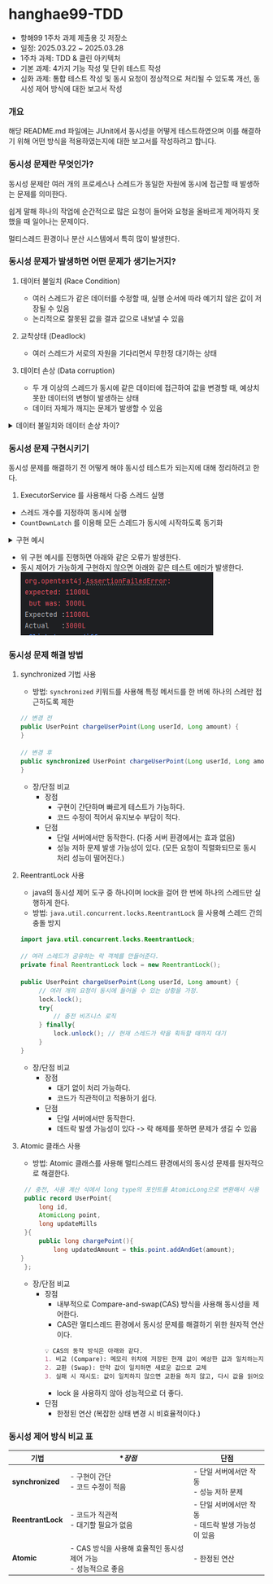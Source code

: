# hanghae99-TDD
- 항해99 1주차 과제 제출용 깃 저장소
- 일정: 2025.03.22 ~ 2025.03.28
- 1주차 과제: TDD & 클린 아키텍처
- 기본 과제: 4가지 기능 작성 및 단위 테스트 작성 
- 심화 과제: 통합 테스트 작성 및 동시 요청이 정상적으로 처리될 수 있도록 개선, 동시성 제어 방식에 대한 보고서 작성 

### 개요
해당 README.md 파일에는 JUnit에서 동시성을 어떻게 테스트하였으며 이를 해결하기 위해 어떤 방식을 적용하였는지에 대한 보고서를 작성하려고 합니다.

### 동시성 문제란 무엇인가?
동시성 문제란 여러 개의 프로세스나 스레드가 동일한 자원에 동시에 접근할 때 발생하는 문제를 의미한다.  

쉽게 말해 하나의 작업에 순간적으로 많은 요청이 들어와 요청을 올바르게 제어하지 못했을 때 일어나는 문제이다.  

멀티스레드 환경이나 분산 시스템에서 특히 많이 발생한다.

### 동시성 문제가 발생하면 어떤 문제가 생기는거지?
1. 데이터 불일치 (Race Condition)
   - 여러 스레드가 같은 데이터를 수정할 때, 실행 순서에 따라 예기치 않은 값이 저장될 수 있음  
   - 논리적으로 잘못된 값을 결과 값으로 내보낼 수 있음


2. 교착상태 (Deadlock)
   - 여러 스레드가 서로의 자원을 기다리면서 무한정 대기하는 상태


3. 데이터 손상 (Data corruption)
   - 두 개 이상의 스레드가 동시에 같은 데이터에 접근하여 값을 변경할 때, 예상치 못한 데이터의 변형이 발생하는 상태
   - 데이터 자체가 깨지는 문제가 발생할 수 있음

<details>
<summary>데이터 불일치와 데이터 손상 차이?</summary>

| **구분**         | **데이터 불일치**                      | **데이터 손상**                    |      
|-----------------|-----------------------------------|-------------------------------------|    
| **발생 원인**     | 동시 접근 시 실행 순서가 꼬임              | 여러 스레드가 데이터 구조를 깨뜨림 |    
| **결과**          | 논리적으로 잘못된 값            | 데이터 자체가 깨짐 (읽기 불가능)          |   
| **예시**          | 계좌 잔액이 틀어짐   | 파일 내용이 깨지거나 충돌       |    

</details>

### 동시성 문제 구현시키기
동시성 문제를 해결하기 전 어떻게 해야 동시성 테스트가 되는지에 대해 정리하려고 한다.

1. ExecutorService 를 사용해서 다중 스레드 실행
- 스레드 개수를 지정하여 동시에 실행 
- `CountDownLatch` 를 이용해 모든 스레드가 동시에 시작하도록 동기화 

<details>
<summary>구현 예시</summary>

```java
import java.util.concurrent.CountDownLatch;

// 동시성 문제 구현 전
void chargePoint() {
   // userPointTable에 데이터 넣어놓은 상태 
   Long chargePoint = 100L;

   UserPoint result = pointService.chargeUserPoint(USER_ID, chargePoint);

   assertThat(result.point()).isEqualTo(기존_보유_포인트 + chargePoint);
}

// 동시성 문제 구현 후 
void chargePointMultiThread() {
   // userPointTable에 데이터 넣어놓은 상태 
   Long chargePoint = 100L;
   int threadCount = 10; // 동시에 요청할 스레드 개수
   ExecutorService executorService = Executors.newFixedThreadPool(threadCount);
   CountDownLatch latch = new CountDownLatch(threadCount); // 스레드 대기 역할

   for (int i = 0; i < threadCount; i++) {
      executorService.submit(() -> {
                 try {
                    pointService.chargeUserPoint(USER_ID, chargePoint);
                 } finally {
                    latch.countDown();
                 }
        });
   }
   
   latch.await(); // 모든 스레드가 종료될 때까지 대기
   executorService.shutdown(); // 스레드 풀 종료
   
   // then
   UserPoint result = userPointTable.selectById(USER_ID);
   assertThat(result.point()).isEqaulsTo(AMOUNT + (chargePoint * threadCount));
}
```
</details>

- 위 구현 예시를 진행하면 아래와 같은 오류가 발생한다.
- 동시 제어가 가능하게 구현하지 않으면 아래와 같은 테스트 에러가 발생한다.
![img.png](img.png)


### 동시성 문제 해결 방법
1. synchronized 기법 사용
   - 방법: `synchronized` 키워드를 사용해 특정 메서드를 한 버에 하나의 스레만 접근하도록 제한 
   ```java
   // 변경 전 
   public UserPoint chargeUserPoint(Long userId, Long amount) {
   }
   
   // 변경 후
   public synchronized UserPoint chargeUserPoint(Long userId, Long amount) {
   }
   ```
   - 장/단점 비교
     - 장점 
       - 구현이 간단하며 빠르게 테스트가 가능하다.
       - 코드 수정이 적어서 유지보수 부담이 적다.
     - 단점 
       - 단일 서버에서만 동작한다. (다중 서버 환경에서는 효과 없음)
       - 성능 저하 문제 발생 가능성이 있다. (모든 요청이 직렬화되므로 동시 처리 성능이 떨어진다.)

2. ReentrantLock 사용
   - java의 동시성 제어 도구 중 하나이며 lock을 걸어 한 번에 하나의 스레드만 실행하게 한다.
   - 방법: `java.util.concurrent.locks.ReentrantLock` 을 사용해 스레드 간의 충돌 방지
   ```java
   import java.util.concurrent.locks.ReentrantLock;
   
   // 여러 스레드가 공유하는 락 객체를 만들어준다.
   private final ReentrantLock lock = new ReentrantLock();
   
   public UserPoint chargeUserPoint(Long userId, Long amount) {
        // 여러 개의 요청이 동시에 들어올 수 있는 상황을 가정.
        lock.lock();
        try{
            // 충전 비즈니스 로직
        } finally{
            lock.unlock(); // 현재 스레드가 락을 획득할 때까지 대기
        }
   }
   ```
   - 장/단점 비교 
     - 장점 
       - 대기 없이 처리 가능하다.
       - 코드가 직관적이고 적용하기 쉽다.
     - 단점
       - 단일 서버에서만 동작한다.
       - 데드락 발생 가능성이 있다 -> 락 해제를 못하면 문제가 생길 수 있음 

3. Atomic 클래스 사용 
   - 방법: Atomic 클래스를 사용해 멀티스레드 환경에서의 동시성 문제를 원자적으로 해결한다.
   ```java
    // 충전, 사용 계산 식에서 long type의 포인트를 AtomicLong으로 변환해서 사용 
    public record UserPoint{
        long id,
        AtomicLong point,
        long updateMills
    }{
        public long chargePoint(){
            long updatedAmount = this.point.addAndGet(amount);
   }
    };
   ```
   - 장/단점 비교 
     - 장점
       - 내부적으로 Compare-and-swap(CAS) 방식을 사용해 동시성을 제어한다.
       - CAS란 멀티스레드 환경에서 동시성 문제를 해결하기 위한 원자적 연산이다.
       ```markdown
       💡 CAS의 동작 방식은 아래와 같다.
       1. 비교 (Compare): 메모리 위치에 저장된 현재 값이 예상한 값과 일치하는지 확인 
       2. 교환 (Swap): 만약 값이 일치하면 새로운 값으로 교체 
       3. 실패 시 재시도: 값이 일치하지 않으면 교환을 하지 않고, 다시 값을 읽어오는 방식으로 재시도를 하여 동시성 문제 해결
       ```
       - lock 을 사용하지 않아 성능적으로 더 좋다.
     - 단점
       - 한정된 연산 (복잡한 상태 변경 시 비효율적이다.)

### 동시성 제어 방식 비교 표
| **기법**    | **장점*                                        | **단점**                              |      
|-----------|----------------------------------------------|-------------------------------------|    
| **synchronized** | - 구현이 간단 <br/> - 코드 수정이 적음                   | - 단일 서버에서만 작동<br/> - 성능 저하 문제       |    
| **ReentrantLock**    | - 코드가 직관적<br/> - 대기할 필요가 없음                  | - 단일 서버에서만 작동<br/> - 데드락 발생 가능성이 있음 |   
| **Atomic**    | - CAS 방식을 사용해 효율적인 동시성 제어 가능<br/> - 성능적으로 좋음 | - 한정된 연산                            |    
